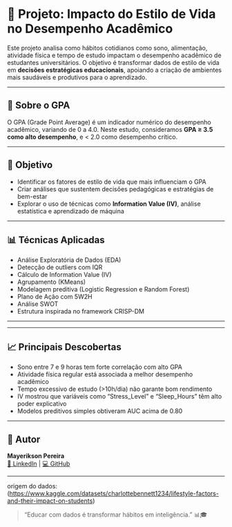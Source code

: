 # 📘 Projeto: Impacto do Estilo de Vida no Desempenho Acadêmico

Este projeto analisa como hábitos cotidianos como sono, alimentação, atividade física e tempo de estudo impactam o desempenho acadêmico de estudantes universitários. O objetivo é transformar dados de estilo de vida em **decisões estratégicas educacionais**, apoiando a criação de ambientes mais saudáveis e produtivos para o aprendizado.

---

## 🧠 Sobre o GPA

O GPA (Grade Point Average) é um indicador numérico do desempenho acadêmico, variando de 0 a 4.0. Neste estudo, consideramos **GPA ≥ 3.5 como alto desempenho**, e < 2.0 como desempenho crítico.

---

## 🎯 Objetivo

- Identificar os fatores de estilo de vida que mais influenciam o GPA
- Criar análises que sustentem decisões pedagógicas e estratégias de bem-estar
- Explorar o uso de técnicas como **Information Value (IV)**, análise estatística e aprendizado de máquina

---

## 📊 Técnicas Aplicadas

- Análise Exploratória de Dados (EDA)
- Detecção de outliers com IQR
- Cálculo de Information Value (IV)
- Agrupamento (KMeans)
- Modelagem preditiva (Logistic Regression e Random Forest)
- Plano de Ação com 5W2H
- Análise SWOT
- Estrutura inspirada no framework CRISP-DM

---

---

## 📈 Principais Descobertas

- Sono entre 7 e 9 horas tem forte correlação com alto GPA
- Atividade física regular está associada a melhor desempenho acadêmico
- Tempo excessivo de estudo (>10h/dia) não garante bom rendimento
- IV mostrou que variáveis como “Stress_Level” e “Sleep_Hours” têm alto poder explicativo
- Modelos preditivos simples obtiveram AUC acima de 0.80

---


## 👤 Autor

**Mayerikson Pereira**  
[🔗 LinkedIn](https://www.linkedin.com/in/mayerikson) | [💻 GitHub](https://github.com/Mayerikson)

---
origem do dados:(https://www.kaggle.com/datasets/charlottebennett1234/lifestyle-factors-and-their-impact-on-students)


> “Educar com dados é transformar hábitos em inteligência.” 📊🎓
